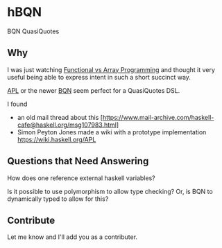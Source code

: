 # hBQN
BQN QuasiQuotes

## Why

I was just watching [Functional vs Array Programming](https://www.youtube.com/watch?v=UogkQ67d0nY) and thought it very useful being able to express intent in such a short succinct way.

[APL](https://www.gnu.org/software/apl/) or the newer [BQN](https://mlochbaum.github.io/BQN/) seem perfect for a QuasiQuotes DSL.

I found
- an old mail thread about this [https://www.mail-archive.com/haskell-cafe@haskell.org/msg107983.html]
- Simon Peyton Jones made a wiki with a prototype implementation https://wiki.haskell.org/APL

## Questions that Need Answering

How does one reference external haskell variables?

Is it possible to use polymorphism to allow type checking? Or, is BQN to dynamically typed to allow for this?

## Contribute

Let me know and I'll add you as a contributer.
